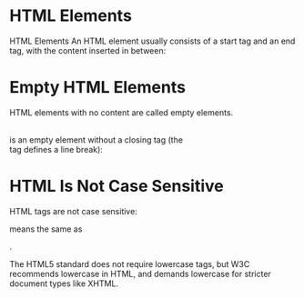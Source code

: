 # HTML Elements
HTML Elements
An HTML element usually consists of a start tag and an end tag, with the content inserted in between:


# Empty HTML Elements
HTML elements with no content are called empty elements.

<br> is an empty element without a closing tag (the <br> tag defines a line break):


# HTML Is Not Case Sensitive
HTML tags are not case sensitive: <P> means the same as <p>.

The HTML5 standard does not require lowercase tags, but W3C recommends lowercase in HTML, and demands lowercase for stricter document types like XHTML.
